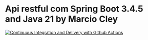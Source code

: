 # Api restful com Spring Boot 3.4.5 and Java 21 by Marcio Cley
[![Continuous Integration and Delivery with Github Actions](https://github.com/marciocleydev/workshop_springBoot_jpa_2.0/actions/workflows/continuous-deployment.yml/badge.svg?branch=main)](https://github.com/marciocleydev/workshop_springBoot_jpa_2.0/actions/workflows/continuous-deployment.yml)